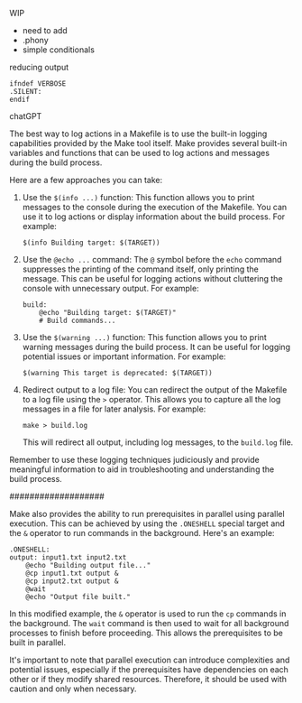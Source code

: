WIP
- need to add
- .phony
- simple conditionals


reducing output
```
ifndef VERBOSE
.SILENT:
endif
```


chatGPT

The best way to log actions in a Makefile is to use the built-in logging capabilities provided by the Make tool itself. Make provides several built-in variables and functions that can be used to log actions and messages during the build process.

Here are a few approaches you can take:

1. Use the `$(info ...)` function: This function allows you to print messages to the console during the execution of the Makefile. You can use it to log actions or display information about the build process. For example:

   ```make
   $(info Building target: $(TARGET))
   ```

2. Use the `@echo ...` command: The `@` symbol before the `echo` command suppresses the printing of the command itself, only printing the message. This can be useful for logging actions without cluttering the console with unnecessary output. For example:

   ```make
   build:
       @echo "Building target: $(TARGET)"
       # Build commands...
   ```

3. Use the `$(warning ...)` function: This function allows you to print warning messages during the build process. It can be useful for logging potential issues or important information. For example:

   ```make
   $(warning This target is deprecated: $(TARGET))
   ```

4. Redirect output to a log file: You can redirect the output of the Makefile to a log file using the `>` operator. This allows you to capture all the log messages in a file for later analysis. For example:

   ```shell
   make > build.log
   ```

   This will redirect all output, including log messages, to the `build.log` file.

Remember to use these logging techniques judiciously and provide meaningful information to aid in troubleshooting and understanding the build process.

###################

Make also provides the ability to run prerequisites in parallel using parallel execution. This can be achieved by using the `.ONESHELL` special target and the `&` operator to run commands in the background. Here's an example:

```make
.ONESHELL:
output: input1.txt input2.txt
    @echo "Building output file..."
    @cp input1.txt output &
    @cp input2.txt output &
    @wait
    @echo "Output file built."
```

In this modified example, the `&` operator is used to run the `cp` commands in the background. The `wait` command is then used to wait for all background processes to finish before proceeding. This allows the prerequisites to be built in parallel.

It's important to note that parallel execution can introduce complexities and potential issues, especially if the prerequisites have dependencies on each other or if they modify shared resources. Therefore, it should be used with caution and only when necessary.